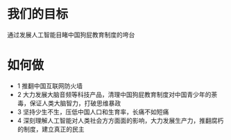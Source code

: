 # 我们的目标
通过发展人工智能目睹中国狗屁教育制度的垮台
# 如何做
- 1 推翻中国互联网防火墙
- 2 大力发展大脑音频等科技产品，清理中国狗屁教育制度对中国青少年的荼毒，保证人类大脑智力，打破思维暴政
- 3 坚持少生不生，压低中国人口和生育率，长痛不如短痛
- 4 深刻理解人工智能对人类社会方方面面的影响，大力发展生产力，推翻腐朽的制度，建立真正的民主
